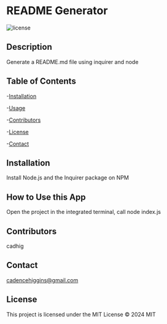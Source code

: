 # README Generator
![license](https://img.shields.io/badge/license-MIT-blue.svg)
## Description
Generate a README.md file using inquirer and node
## Table of Contents

-[Installation](#installation)

-[Usage](#usage)

-[Contributors](#contributors)

-[License](#license)

-[Contact](#contact)

## Installation
Install Node.js and the Inquirer package on NPM
## How to Use this App
Open the project in the integrated terminal, call node index.js
## Contributors

cadhig
## Contact
cadencehiggins@gmail.com
## License
This project is licensed under the MIT License
© 2024 MIT

